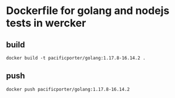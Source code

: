# Dockerfile for golang and nodejs tests in wercker

## build

```
docker build -t pacificporter/golang:1.17.8-16.14.2 .
```

## push

```
docker push pacificporter/golang:1.17.8-16.14.2
```
